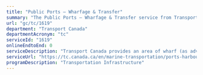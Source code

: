 ```yaml
---
title: "Public Ports – Wharfage & Transfer"
summary: "The Public Ports – Wharfage & Transfer service from Transport Canada is not available end-to-end online, according to the GC Service Inventory."
url: "gc/tc/1619"
department: "Transport Canada"
departmentAcronym: "tc"
serviceId: "1619"
onlineEndtoEnd: 0
serviceDescription: "Transport Canada provides an area of wharf (as advertised) to move goods in a safe and efficient manner while protecting the environment"
serviceUrl: "https://tc.canada.ca/en/marine-transportation/ports-harbours-anchorages/charges-services-public-ports-owned-transport-canada#wharfage"
programDescription: "Transportation Infrastructure"
---
```

